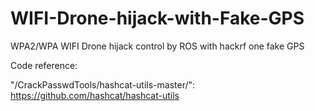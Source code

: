 # WIFI-Drone-hijack-with-Fake-GPS
WPA2/WPA WIFI Drone hijack control by ROS with hackrf one fake GPS


Code reference:

"/CrackPasswdTools/hashcat-utils-master/":
https://github.com/hashcat/hashcat-utils

